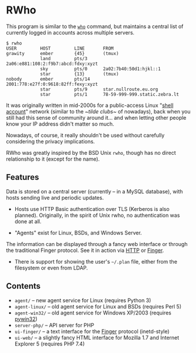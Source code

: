 # RWho

This program is similar to the [`who`][who] command, but maintains a central
list of currently logged in accounts across multiple servers.

```
$ rwho
USER         HOST         LINE       FROM
grawity      ember        {45}       (tmux)
             land         pts/3      2a06:e881:108:2:f9b7:abcd:fdxy:xyzt
             sky          pts/0      2a02:7b40:50d1:hjkl::1
             star         {13}       (tmux)
nobody       ember        pts/14     2001:778:e27f:0:9618:82ff:fexy:xyzt
             star         pts/9      star.nullroute.eu.org
             star         pts/1      78-59-999-999.static.zebra.lt
```

It was originally written in mid-2000s for a public-access Linux "[shell
account][]" network (similar to the _\~tilde clubs\~_ of nowadays), back when
you still had this sense of community around it... and when letting other
people know your IP address didn't matter so much.

Nowadays, of course, it really shouldn't be used without carefully considering
the privacy implications.

RWho was greatly inspired by the BSD Unix `rwho`, though has no direct
relationship to it (except for the name).

[who]: https://man.openbsd.org/who
[shell account]: https://en.wikipedia.org/wiki/Shell_account

## Features

Data is stored on a central server (currently &ndash; in a MySQL database),
with hosts sending live and periodic updates.

  * Hosts use HTTP Basic authentication over TLS (Kerberos is also planned).
    Originally, in the spirit of Unix rwho, no authentication was done at all.

  * "Agents" exist for Linux, BSDs, and Windows Server.

The information can be displayed through a fancy web interface or through the
traditional Finger protocol. See it in action via [HTTP][ex-http] or
[Finger][ex-finger].

  * There is support for showing the user's `~/.plan` file, either from the
    filesystem or even from LDAP.

[Finger]: https://en.wikipedia.org/wiki/Finger_protocol
[ex-http]: https://rwho.nullroute.eu.org/
[ex-finger]: https://nullroute.eu.org/finger/?q=%2Fw+grawity%40nullroute.eu.org

## Contents

  * `agent/` &ndash; new agent service for Linux (requires Python 3)
  * `agent-linux/` &ndash; old agent service for Linux and BSDs (requires Perl 5)
  * `agent-win32/` &ndash; old agent service for Windows XP/2003 (requires [pywin32][])
  * `server-php/` &ndash; API server for PHP
  * `ui-finger/` &ndash; a text interface for the [Finger][] protocol (inetd-style)
  * `ui-web/` &ndash; a slightly fancy HTML interface for Mozilla 1.7 and
    Internet Explorer 5 (requires PHP 7.4)

[pywin32]: https://sourceforge.net/projects/pywin32/files/pywin32
